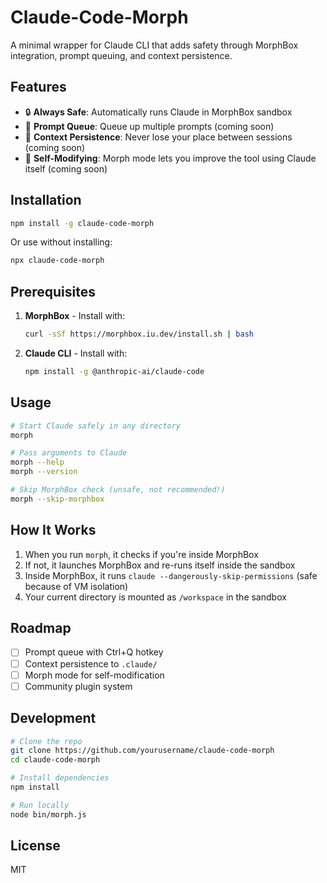 # Claude-Code-Morph

A minimal wrapper for Claude CLI that adds safety through MorphBox integration, prompt queuing, and context persistence.

## Features

- 🔒 **Always Safe**: Automatically runs Claude in MorphBox sandbox
- 📝 **Prompt Queue**: Queue up multiple prompts (coming soon)
- 💾 **Context Persistence**: Never lose your place between sessions (coming soon)
- 🔄 **Self-Modifying**: Morph mode lets you improve the tool using Claude itself (coming soon)

## Installation

```bash
npm install -g claude-code-morph
```

Or use without installing:
```bash
npx claude-code-morph
```

## Prerequisites

1. **MorphBox** - Install with:
   ```bash
   curl -sSf https://morphbox.iu.dev/install.sh | bash
   ```

2. **Claude CLI** - Install with:
   ```bash
   npm install -g @anthropic-ai/claude-code
   ```

## Usage

```bash
# Start Claude safely in any directory
morph

# Pass arguments to Claude
morph --help
morph --version

# Skip MorphBox check (unsafe, not recommended!)
morph --skip-morphbox
```

## How It Works

1. When you run `morph`, it checks if you're inside MorphBox
2. If not, it launches MorphBox and re-runs itself inside the sandbox
3. Inside MorphBox, it runs `claude --dangerously-skip-permissions` (safe because of VM isolation)
4. Your current directory is mounted as `/workspace` in the sandbox

## Roadmap

- [ ] Prompt queue with Ctrl+Q hotkey
- [ ] Context persistence to `.claude/`
- [ ] Morph mode for self-modification
- [ ] Community plugin system

## Development

```bash
# Clone the repo
git clone https://github.com/yourusername/claude-code-morph
cd claude-code-morph

# Install dependencies
npm install

# Run locally
node bin/morph.js
```

## License

MIT